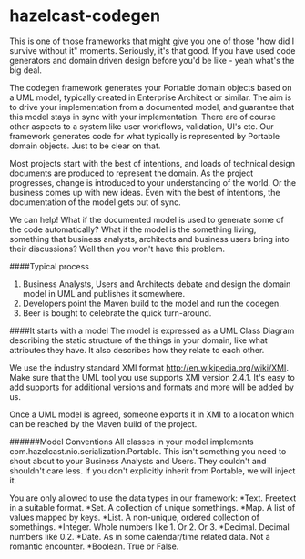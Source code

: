 hazelcast-codegen
=======

This is one of those frameworks that might give you one of those "how did I survive without it" moments. Seriously, it's that good. If you have used code generators and domain driven design before you'd be like - yeah what's the big deal.

The codegen framework generates your Portable domain objects based on a UML model, typically created in Enterprise Architect or similar. The aim is to drive your implementation from a documented model, and guarantee that this model stays in sync with your implementation. There are of course other aspects to a system like user workflows, validation, UI's etc. Our framework generates code for what typically is represented by Portable domain objects. Just to be clear on that.

Most projects start with the best of intentions, and loads of technical design documents are produced to represent the domain. As the project progresses, change is introduced to your understanding of the world. Or the business comes up with new ideas. Even with the best of intentions, the documentation of the model gets out of sync.

We can help! What if the documented model is used to generate some of the code automatically? What if the model is the something living, something that business analysts, architects and business users bring into their discussions? Well then you won't have this problem.

####Typical process
1. Business Analysts, Users and Architects debate and design the domain model in UML and publishes it somewhere.
2. Developers point the Maven build to the model and run the codegen.
3. Beer is bought to celebrate the quick turn-around.

####It starts with a model
The model is expressed as a UML Class Diagram describing the static structure of the things in your domain, like what attributes they have. It also describes how they relate to each other.

We use the industry standard XMI format http://en.wikipedia.org/wiki/XMI. Make sure that the UML tool you use supports XMI version 2.4.1. It's easy to add supports for additional versions and formats and more will be added by us.

Once a UML model is agreed, someone exports it in XMI to a location which can be reached by the Maven build of the project.

######Model Conventions
All classes in your model implements com.hazelcast.nio.serialization.Portable. This isn't something you need to shout about to your Business Analysts and Users. They couldn't and shouldn't care less. If you don't explicitly inherit from Portable, we will inject it.

You are only allowed to use the data types in our framework:
*Text. Freetext in a suitable format.
*Set. A collection of unique somethings.
*Map. A list of values mapped by keys.
*List. A non-unique, ordered collection of somethings.
*Integer. Whole numbers like 1. Or 2. Or 3.
*Decimal. Decimal numbers like 0.2.
*Date. As in some calendar/time related data. Not a romantic encounter.
*Boolean. True or False.



####
